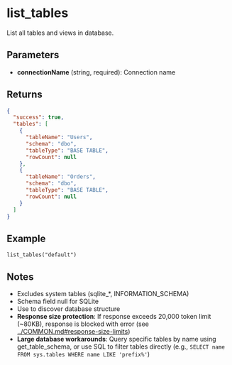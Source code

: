 # list_tables

List all tables and views in database.

## Parameters

- **connectionName** (string, required): Connection name

## Returns

```json
{
  "success": true,
  "tables": [
    {
      "tableName": "Users",
      "schema": "dbo",
      "tableType": "BASE TABLE",
      "rowCount": null
    },
    {
      "tableName": "Orders",
      "schema": "dbo",
      "tableType": "BASE TABLE",
      "rowCount": null
    }
  ]
}
```

## Example

```
list_tables("default")
```

## Notes

- Excludes system tables (sqlite_*, INFORMATION_SCHEMA)
- Schema field null for SQLite
- Use to discover database structure
- **Response size protection**: If response exceeds 20,000 token limit (~80KB), response is blocked with error (see [../COMMON.md#response-size-limits](../COMMON.md#response-size-limits))
- **Large database workarounds**: Query specific tables by name using get_table_schema, or use SQL to filter tables directly (e.g., `SELECT name FROM sys.tables WHERE name LIKE 'prefix%'`)
